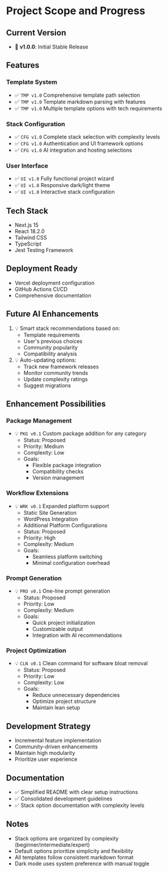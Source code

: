 # Project Scope and Progress

## Current Version
- 🚀 **v1.0.0**: Initial Stable Release

## Features

### Template System
- ✅ `TMP v1.0` Comprehensive template path selection
- ✅ `TMP v1.0` Template markdown parsing with features
- ✅ `TMP v1.0` Multiple template options with tech requirements

### Stack Configuration
- ✅ `CFG v1.0` Complete stack selection with complexity levels
- ✅ `CFG v1.0` Authentication and UI framework options
- ✅ `CFG v1.0` AI integration and hosting selections

### User Interface
- ✅ `UI v1.0` Fully functional project wizard
- ✅ `UI v1.0` Responsive dark/light theme
- ✅ `UI v1.0` Interactive stack configuration

## Tech Stack
- Next.js 15
- React 18.2.0
- Tailwind CSS
- TypeScript
- Jest Testing Framework

## Deployment Ready
- Vercel deployment configuration
- GitHub Actions CI/CD
- Comprehensive documentation

## Future AI Enhancements
1. 💡 Smart stack recommendations based on:
   - Template requirements
   - User's previous choices
   - Community popularity
   - Compatibility analysis
2. 💡 Auto-updating options:
   - Track new framework releases
   - Monitor community trends
   - Update complexity ratings
   - Suggest migrations

## Enhancement Possibilities

### Package Management
- 💡 `PKG v0.1` Custom package addition for any category
  - Status: Proposed
  - Priority: Medium
  - Complexity: Low
  - Goals:
    * Flexible package integration
    * Compatibility checks
    * Version management

### Workflow Extensions
- 💡 `WRK v0.1` Expanded platform support
  - Static Site Generation
  - WordPress Integration
  - Additional Platform Configurations
  - Status: Proposed
  - Priority: High
  - Complexity: Medium
  - Goals:
    * Seamless platform switching
    * Minimal configuration overhead

### Prompt Generation
- 💡 `PRO v0.1` One-line prompt generation
  - Status: Proposed
  - Priority: Low
  - Complexity: Medium
  - Goals:
    * Quick project initialization
    * Customizable output
    * Integration with AI recommendations

### Project Optimization
- 💡 `CLN v0.1` Clean command for software bloat removal
  - Status: Proposed
  - Priority: Low
  - Complexity: Low
  - Goals:
    * Reduce unnecessary dependencies
    * Optimize project structure
    * Maintain lean setup

## Development Strategy
- Incremental feature implementation
- Community-driven enhancements
- Maintain high modularity
- Prioritize user experience

## Documentation
- ✅ Simplified README with clear setup instructions
- ✅ Consolidated development guidelines
- ✅ Stack option documentation with complexity levels

## Notes
- Stack options are organized by complexity (beginner/intermediate/expert)
- Default options prioritize simplicity and flexibility
- All templates follow consistent markdown format
- Dark mode uses system preference with manual toggle
